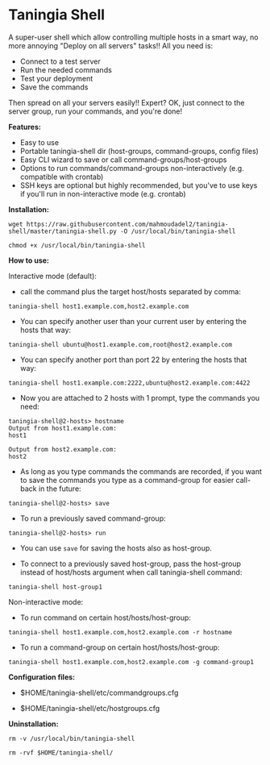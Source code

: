 Taningia Shell
==============
A super-user shell which allow controlling multiple hosts in a smart way, no more annoying "Deploy on all servers" tasks!!
All you need is:
* Connect to a test server
* Run the needed commands
* Test your deployment
* Save the commands

Then spread on all your servers easily!!
Expert? OK, just connect to the server group, run your commands, and you're done!

**Features:**

* Easy to use
* Portable taningia-shell dir (host-groups, command-groups, config files)
* Easy CLI wizard to save or call command-groups/host-groups
* Options to run commands/command-groups non-interactively (e.g. compatible with crontab)
* SSH keys are optional but highly recommended, but you've to use keys if you'll run in non-interactive mode (e.g. crontab)

**Installation:**

`wget https://raw.githubusercontent.com/mahmoudadel2/taningia-shell/master/taningia-shell.py -O /usr/local/bin/taningia-shell`

`chmod +x /usr/local/bin/taningia-shell`

**How to use:**

Interactive mode (default):

* call the command plus the target host/hosts separated by comma:

`taningia-shell host1.example.com,host2.example.com`

* You can specify another user than your current user by entering the hosts that way:

`taningia-shell ubuntu@host1.example.com,root@host2.example.com`

* You can specify another port than port 22 by entering the hosts that way:

`taningia-shell host1.example.com:2222,ubuntu@host2.example.com:4422`

* Now you are attached to 2 hosts with 1 prompt, type the commands you need:

```
taningia-shell@2-hosts> hostname
Output from host1.example.com:
host1

Output from host2.example.com:
host2

```

* As long as you type commands the commands are recorded, if you want to save the commands you type as a command-group for easier call-back in the future:

`taningia-shell@2-hosts> save`

* To run a previously saved command-group:

`taningia-shell@2-hosts> run`

* You can use `save` for saving the hosts also as host-group.

* To connect to a previously saved host-group, pass the host-group instead of host/hosts argument when call taningia-shell command:

`taningia-shell host-group1`

Non-interactive mode:

* To run command on certain host/hosts/host-group:

`taningia-shell host1.example.com,host2.example.com -r hostname`

* To run a command-group on certain host/hosts/host-group:

`taningia-shell host1.example.com,host2.example.com -g command-group1`

**Configuration files:**

* $HOME/taningia-shell/etc/commandgroups.cfg

* $HOME/taningia-shell/etc/hostgroups.cfg

**Uninstallation:**

`rm -v /usr/local/bin/taningia-shell`

`rm -rvf $HOME/taningia-shell/`